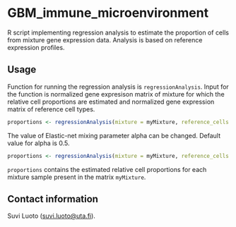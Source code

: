 # GBM_immune_microenvironment

R script implementing regression analysis to estimate the proportion of cells from mixture gene expression data. Analysis is based on reference expression profiles. 

Usage
-----
Function for running the regression analysis is `regressionAnalysis`. Input for the function is normalized gene expresison matrix of mixture for which the relative cell proportions are estimated and normalized gene expression matrix of reference cell types.

``` r
proportions <- regressionAnalysis(mixture = myMixture, reference_cells = myReference)
```
The value of Elastic-net mixing parameter alpha can be changed. Default value for alpha is 0.5. 
``` r
proportions <- regressionAnalysis(mixture = myMixture, reference_cells = myReference, alpha = 0.1)
```

`proportions` contains the estimated relative cell proportions for each mixture sample present in the matrix `myMixture`.

Contact information
-------------------

Suvi Luoto (<suvi.luoto@uta.fi>).

